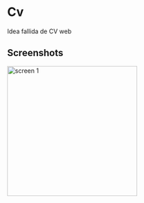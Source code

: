 
# Cv

Idea fallida de CV web

## Screenshots

<img src="https://i.ibb.co/sWs4yRB/Captura-de-pantalla-2022-05-09-191455.png" data-canonical-src="https://i.ibb.co/sWs4yRB/Captura-de-pantalla-2022-05-09-191455.png" alt="screen 1" height="300px"> 
